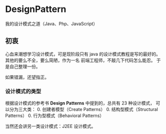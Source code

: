 # DesignPattern
我的设计模式之道（Java、Php、JavaScript）

## 初衷

心血来潮想学习设计模式，可是现阶段只有 java 的设计模式教程是写的最好的。
其他的要么不全，要么简陋，作为一名 前端工程师，不敲几下代码怎么能忍。
于是自己整理一份。

如果错漏，还望指正。

### 设计模式的类型

根据设计模式的参考书 **Design Patterns** 中提到的，总共有 23 种设计模式，
可以分为三大类：
0. 创建者模型（Create Patterns）
0. 结构型模式（Structural Patterns）
0. 行为型模式（Behavioral Patterns）

当然还会讲另一类设计模式：J2EE 设计模式。



